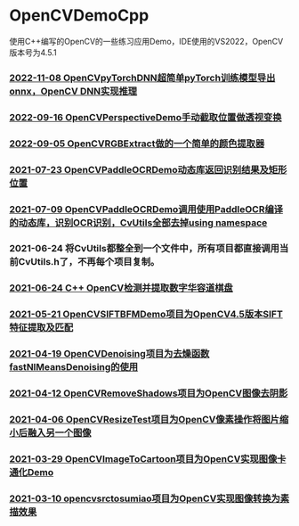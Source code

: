 # OpenCVDemoCpp
使用C++编写的OpenCV的一些练习应用Demo，IDE使用的VS2022，OpenCV版本号为4.5.1

### [2022-11-08  OpenCVpyTorchDNN超简单pyTorch训练模型导出onnx，OpenCV DNN实现推理](https://mp.weixin.qq.com/s/6OufT_ZMQEn3kSwv_pZ2OQ)  

### [2022-09-16  OpenCVPerspectiveDemo手动截取位置做透视变换](https://mp.weixin.qq.com/s/6OufT_ZMQEn3kSwv_pZ2OQ)  

### [2022-09-05  OpenCVRGBExtract做的一个简单的颜色提取器](https://mp.weixin.qq.com/s/6OufT_ZMQEn3kSwv_pZ2OQ) 

### [2021-07-23  OpenCVPaddleOCRDemo动态库返回识别结果及矩形位置](https://mp.weixin.qq.com/s/i5h3HPg0n39_vx8dD_EcqA)

### [2021-07-09 OpenCVPaddleOCRDemo调用使用PaddleOCR编译的动态库，识别OCR识别，CvUtils全部去掉using namespace](https://mp.weixin.qq.com/s/i5h3HPg0n39_vx8dD_EcqA)

### 2021-06-24 将CvUtils都整全到一个文件中，所有项目都直接调用当前CvUtils.h了，不再每个项目复制。

 ### [2021-06-24 C++ OpenCV检测并提取数字华容道棋盘](https://mp.weixin.qq.com/s/i5h3HPg0n39_vx8dD_EcqA)

 ### [2021-05-21 OpenCVSIFTBFMDemo项目为OpenCV4.5版本SIFT特征提取及匹配](https://mp.weixin.qq.com/s/PU_fBawsG1Nfg74F5Pc0QA)

### [2021-04-19 OpenCVDenoising项目为去燥函数fastNlMeansDenoising的使用](https://mp.weixin.qq.com/s/PU_fBawsG1Nfg74F5Pc0QA)

### [2021-04-12 OpenCVRemoveShadows项目为OpenCV图像去阴影](https://mp.weixin.qq.com/s/-Uzv-4Gk5p9fnrRpnuGvBg)

### [2021-04-06 OpenCVResizeTest项目为OpenCV像素操作将图片缩小后融入另一个图像](https://mp.weixin.qq.com/s/HmZBHs3FUVqw01LLBNCNTQ)

### [2021-03-29 OpenCVImageToCartoon项目为OpenCV实现图像卡通化Demo](https://mp.weixin.qq.com/s/vjwmAq4wv6z1oTF_hjoM-g)

### [2021-03-10 opencvsrctosumiao项目为OpenCV实现图像转换为素描效果](https://mp.weixin.qq.com/s/idfO6f4m2wR1z6Y3g4pakw)

